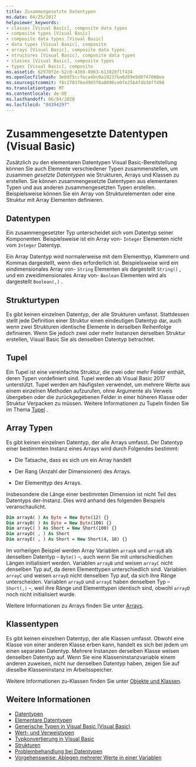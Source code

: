 ```yaml
---
title: Zusammengesetzte Datentypen
ms.date: 04/25/2017
helpviewer_keywords:
- classes [Visual Basic], composite data types
- composite types [Visual Basic]
- composite data types [Visual Basic]
- data types [Visual Basic], composite
- arrays [Visual Basic], composite data types
- structures [Visual Basic], composite data types
- classes [Visual Basic], composite types
- types [Visual Basic], composite
ms.assetid: 62970f2e-52c0-4369-8963-613820f1f434
ms.openlocfilehash: 3e8df5ccfeca4bc0a19237ba6d59e9d0747080ea
ms.sourcegitcommit: f8c270376ed905f6a8896ce0fe25b4f4b38ff498
ms.translationtype: MT
ms.contentlocale: de-DE
ms.lasthandoff: 06/04/2020
ms.locfileid: "84394297"
---
```

# <a name="composite-data-types-visual-basic"></a>Zusammengesetzte Datentypen (Visual Basic)
Zusätzlich zu den elementaren Datentypen Visual Basic-Bereitstellung können Sie auch Elemente verschiedener Typen zusammenstellen, um zusammen *gesetzte Datentypen* wie Strukturen, Arrays und Klassen zu erstellen. Sie können zusammengesetzte Datentypen aus elementaren Typen und aus anderen zusammengesetzten Typen erstellen. Beispielsweise können Sie ein Array von Strukturelementen oder eine Struktur mit Array Elementen definieren.  
  
## <a name="data-types"></a>Datentypen  
 Ein zusammengesetzter Typ unterscheidet sich vom Datentyp seiner Komponenten. Beispielsweise ist ein Array von- `Integer` Elementen nicht vom `Integer` Datentyp.  
  
 Ein Array Datentyp wird normalerweise mit dem Elementtyp, Klammern und Kommas dargestellt, wenn dies erforderlich ist. Beispielsweise wird ein eindimensionales Array von- `String` Elementen als dargestellt `String()` , und ein zweidimensionales Array von- `Boolean` Elementen wird als dargestellt `Boolean(,)` .  
  
## <a name="structure-types"></a>Strukturtypen  
 Es gibt keinen einzelnen Datentyp, der alle Strukturen umfasst. Stattdessen stellt jede Definition einer Struktur einen eindeutigen Datentyp dar, auch wenn zwei Strukturen identische Elemente in derselben Reihenfolge definieren. Wenn Sie jedoch zwei oder mehr Instanzen derselben Struktur erstellen, Visual Basic Sie als denselben Datentyp betrachtet.  
  
## <a name="tuples"></a>Tupel

Ein Tupel ist eine vereinfachte Struktur, die zwei oder mehr Felder enthält, deren Typen vordefiniert sind. Tupel werden ab Visual Basic 2017 unterstützt. Tupel werden am häufigsten verwendet, um mehrere Werte aus einem einzelnen Methoden aufzurufen, ohne Argumente als Verweis übergeben oder die zurückgegebenen Felder in einer höheren Klasse oder Struktur Verpacken zu müssen. Weitere Informationen zu Tupeln finden Sie im Thema [Tupel](tuples.md) .

## <a name="array-types"></a>Array Typen  
 Es gibt keinen einzelnen Datentyp, der alle Arrays umfasst. Der Datentyp einer bestimmten Instanz eines Arrays wird durch Folgendes bestimmt:  
  
- Die Tatsache, dass es sich um ein Array handelt  
  
- Der Rang (Anzahl der Dimensionen) des Arrays.  
  
- Der Elementtyp des Arrays.  
  
 Insbesondere die Länge einer bestimmten Dimension ist nicht Teil des Datentyps der-Instanz. Dies wird anhand des folgenden Beispiels veranschaulicht.  
  
```vb  
Dim arrayA( ) As Byte = New Byte(12) {}  
Dim arrayB( ) As Byte = New Byte(100) {}  
Dim arrayC( ) As Short = New Short(100) {}  
Dim arrayD( , ) As Short  
Dim arrayE( , ) As Short = New Short(4, 10) {}  
```  
  
 Im vorherigen Beispiel werden Array Variablen `arrayA` und `arrayB` als denselben Datentyp – `Byte()` –, auch wenn Sie mit unterschiedlichen Längen initialisiert werden. Variablen `arrayB` und weisen `arrayC` nicht denselben Typ auf, da deren Elementtypen unterschiedlich sind. Variablen `arrayC` und weisen `arrayD` nicht denselben Typ auf, da sich ihre Ränge unterscheiden. Variablen `arrayD` und `arrayE` haben denselben Typ – `Short(,)` –, weil ihre Ränge und Elementtypen identisch sind, obwohl `arrayD` noch nicht initialisiert wurde.  
  
 Weitere Informationen zu Arrays finden Sie unter [Arrays](../arrays/index.md).  
  
## <a name="class-types"></a>Klassentypen  
 Es gibt keinen einzelnen Datentyp, der alle Klassen umfasst. Obwohl eine Klasse von einer anderen Klasse erben kann, handelt es sich bei jedem um einen separaten Datentyp. Mehrere Instanzen derselben Klasse weisen denselben Datentyp auf. Wenn Sie eine Klasseninstanzvariable einem anderen zuweisen, nicht nur denselben Datentyp haben, zeigen Sie auf dieselbe Klasseninstanz im Arbeitsspeicher.  
  
 Weitere Informationen zu-Klassen finden Sie unter [Objekte und Klassen](../objects-and-classes/index.md).  
  
## <a name="see-also"></a>Weitere Informationen

- [Datentypen](index.md)
- [Elementare Datentypen](elementary-data-types.md)
- [Generische Typen in Visual Basic (Visual Basic)](generic-types.md)
- [Wert- und Verweistypen](value-types-and-reference-types.md)
- [Typkonvertierung in Visual Basic](type-conversions.md)
- [Strukturen](structures.md)
- [Problembehandlung bei Datentypen](troubleshooting-data-types.md)
- [Vorgehensweise: Ablegen mehrerer Werte in einer Variablen](how-to-hold-more-than-one-value-in-a-variable.md)
